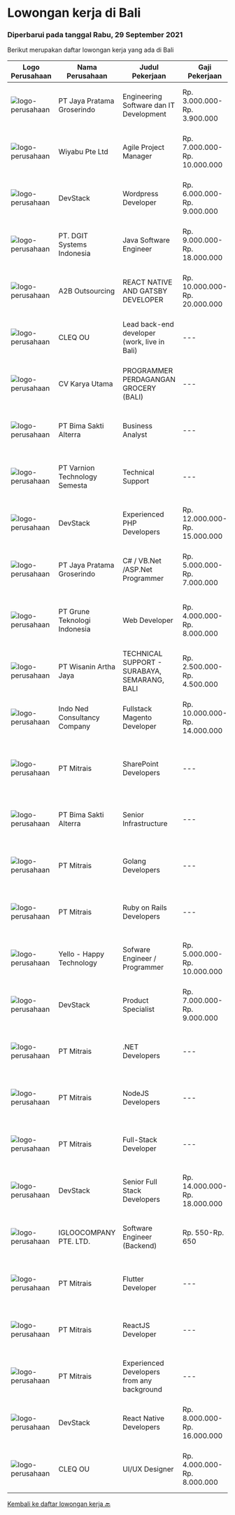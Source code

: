 
  # Lowongan kerja di Bali

  ### Diperbarui pada tanggal Rabu, 29 September 2021

  Berikut merupakan daftar lowongan kerja yang ada di Bali

  |Logo Perusahaan | Nama Perusahaan | Judul Pekerjaan | Gaji Pekerjaan | Lokasi | Deskripsi | Tanggal diunggah | Pranala |
  | -------------- | --------------- | --------------- | --------- | --------- | -------------- | ------- | ----------- |
  |![logo-perusahaan](https://image-service-cdn.seek.com.au/d30cdd42ce42d1f25e42a0cfe4b1cefd46b97989/ee4dce1061f3f616224767ad58cb2fc751b8d2dc)|PT Jaya Pratama Groserindo|Engineering Software dan IT Development|Rp. 3.000.000-Rp. 3.900.000|Denpasar|Kualifikasi :   Lulusan Sarjana Komputer Science / Information Technology (IT ) Minimum IPK 3,00 Usia 20 - 30 tahun  Menguasai C#, ASP.Net , Visual...|Selasa, 28 September 2021|https://www.jobstreet.co.id/id/job/engineering-software-dan-it-development-3642073?token=0~e3417774-e28e-4c4d-a95f-a20f9508950e&sectionRank=1&jobId=jobstreet-id-job-3642073|
|![logo-perusahaan](https://image-service-cdn.seek.com.au/0363826063500b54abe59ebfcfe35cdd368d5fcc/ee4dce1061f3f616224767ad58cb2fc751b8d2dc)|Wiyabu Pte Ltd|Agile Project Manager|Rp. 7.000.000-Rp. 10.000.000|Badung|The Agile Project Manager (APM) is responsible for planning, leading, organizing, and motivating agile project teams to achieve a high level of...|Senin, 27 September 2021|https://www.jobstreet.co.id/id/job/agile-project-manager-8853575/origin/sg?token=0~e3417774-e28e-4c4d-a95f-a20f9508950e&sectionRank=2&jobId=jobstreet-sg-job-8853575|
|![logo-perusahaan](https://image-service-cdn.seek.com.au/074f2081cc42a722643e36313941760f758e7c3b/ee4dce1061f3f616224767ad58cb2fc751b8d2dc)|DevStack|Wordpress Developer|Rp. 6.000.000-Rp. 9.000.000|Jawa Barat|We are looking for experienced Wordpress Developer for placement to our development office in BANDUNG or BALI. The position requires at least:...|Selasa, 28 September 2021|https://www.jobstreet.co.id/id/job/wordpress-developer-3641749?token=0~e3417774-e28e-4c4d-a95f-a20f9508950e&sectionRank=3&jobId=jobstreet-id-job-3641749|
|![logo-perusahaan](https://image-service-cdn.seek.com.au/e1681d73e68b1b74b5b5136363b820dd70a250df/ee4dce1061f3f616224767ad58cb2fc751b8d2dc)|PT. DGIT Systems Indonesia|Java Software Engineer|Rp. 9.000.000-Rp. 18.000.000|Bali|We are looking for a talented Java engineer to join an experienced team of engineers working on our flagship products Telflow, a next-generation...|Selasa, 28 September 2021|https://www.jobstreet.co.id/id/job/java-software-engineer-3640923?token=0~e3417774-e28e-4c4d-a95f-a20f9508950e&sectionRank=4&jobId=jobstreet-id-job-3640923|
|![logo-perusahaan](https://image-service-cdn.seek.com.au/6c0c9236a254bb58d156f188dac1fa45b93c1ebf/ee4dce1061f3f616224767ad58cb2fc751b8d2dc)|A2B Outsourcing|REACT NATIVE AND GATSBY DEVELOPER|Rp. 10.000.000-Rp. 20.000.000|Jakarta Raya|Absolutely Outsourcing - PT BPO is looking for a REACT NATIVE AND GATSBY DEVELOPER. You will be working for a company in Australia that provides...|Selasa, 28 September 2021|https://www.jobstreet.co.id/id/job/react-native-and-gatsby-developer-3641547?token=0~e3417774-e28e-4c4d-a95f-a20f9508950e&sectionRank=5&jobId=jobstreet-id-job-3641547|
|![logo-perusahaan](https://image-service-cdn.seek.com.au/83f6c0a379be672bd3733ebae34ee48ae48afc54/ee4dce1061f3f616224767ad58cb2fc751b8d2dc)|CLEQ OU|Lead back-end developer (work, live in Bali)|---|Badung|Are you ready to take a next step in your career and also move to Bali? Are you eager to work on large, innovative projects for clients all over the...|Selasa, 28 September 2021|https://www.jobstreet.co.id/id/job/lead-back-end-developer-work-live-in-bali-3640946?token=0~e3417774-e28e-4c4d-a95f-a20f9508950e&sectionRank=6&jobId=jobstreet-id-job-3640946|
|![logo-perusahaan](https://image-service-cdn.seek.com.au/a2bc069f5a2ec002026b88e554b10a881d2cf7a4/ee4dce1061f3f616224767ad58cb2fc751b8d2dc)|CV Karya Utama|PROGRAMMER PERDAGANGAN GROCERY (BALI)|---|Bali|Kualifikasi: Mengerti Teknologi, dan mempunyai logika yang kuat Pendidikan minimal S1 berpengalaman, sabar &amp; teliti Mengerti bahasa pemrograman...|Minggu, 26 September 2021|https://www.jobstreet.co.id/id/job/programmer-perdagangan-grocery-bali-3625814?token=0~e3417774-e28e-4c4d-a95f-a20f9508950e&sectionRank=7&jobId=jobstreet-id-job-3625814|
|![logo-perusahaan](https://image-service-cdn.seek.com.au/3b449304b19b7a5909fe2d6166b69cb2e3dfc9ad/ee4dce1061f3f616224767ad58cb2fc751b8d2dc)|PT Bima Sakti Alterra|Business Analyst|---|Denpasar|Job Description Conducting research and analysis necessary to providing recommendations to the management  Supporting identification of improvement...|Jumat, 24 September 2021|https://www.jobstreet.co.id/id/job/business-analyst-3628781?token=0~e3417774-e28e-4c4d-a95f-a20f9508950e&sectionRank=8&jobId=jobstreet-id-job-3628781|
|![logo-perusahaan](https://image-service-cdn.seek.com.au/e3f93fff7a76a5826a055800215e12f29c26b4b5/ee4dce1061f3f616224767ad58cb2fc751b8d2dc)|PT Varnion Technology Semesta|Technical Support|---|Bali|Deskripsi Pekerjaan : Instalasi, pemeliharaan dan penyelesaian masalah di jaringan infrastruktur dan jaringan klien (Wireless, Fiber Optic, LAN,...|Jumat, 24 September 2021|https://www.jobstreet.co.id/id/job/technical-support-3638531?token=0~e3417774-e28e-4c4d-a95f-a20f9508950e&sectionRank=9&jobId=jobstreet-id-job-3638531|
|![logo-perusahaan](https://image-service-cdn.seek.com.au/074f2081cc42a722643e36313941760f758e7c3b/ee4dce1061f3f616224767ad58cb2fc751b8d2dc)|DevStack|Experienced PHP Developers|Rp. 12.000.000-Rp. 15.000.000|Bali|General requirements: At least Bachelor degree from reputable university majoring in Computer Science or other IT major. Fluent in English -- written...|Senin, 27 September 2021|https://www.jobstreet.co.id/id/job/experienced-php-developers-3639721?token=0~e3417774-e28e-4c4d-a95f-a20f9508950e&sectionRank=10&jobId=jobstreet-id-job-3639721|
|![logo-perusahaan](https://image-service-cdn.seek.com.au/d30cdd42ce42d1f25e42a0cfe4b1cefd46b97989/ee4dce1061f3f616224767ad58cb2fc751b8d2dc)|PT Jaya Pratama Groserindo|C# / VB.Net /ASP.Net Programmer|Rp. 5.000.000-Rp. 7.000.000|Denpasar|Qualification :. Graduate from S1/D3 Informatika max 30 years old Having experience at least 1(one) years in same field Having experience on C# /...|Sabtu, 25 September 2021|https://www.jobstreet.co.id/id/job/c-vb-net-asp-net-programmer-3631021?token=0~e3417774-e28e-4c4d-a95f-a20f9508950e&sectionRank=11&jobId=jobstreet-id-job-3631021|
|![logo-perusahaan](https://image-service-cdn.seek.com.au/bce4433421cbd6d3fbcd407460c54cc5d2693753/ee4dce1061f3f616224767ad58cb2fc751b8d2dc)|PT Grune Teknologi Indonesia|Web Developer|Rp. 4.000.000-Rp. 8.000.000|Denpasar|Job Descriptions: Write programming code, either from scratch or adapting from other source code to meet business requirements. Candidates can choose...|Sabtu, 25 September 2021|https://www.jobstreet.co.id/id/job/web-developer-3630995?token=0~e3417774-e28e-4c4d-a95f-a20f9508950e&sectionRank=12&jobId=jobstreet-id-job-3630995|
|![logo-perusahaan](https://image-service-cdn.seek.com.au/baab5fef8d61b88cc98204e98c07633534edabdc/ee4dce1061f3f616224767ad58cb2fc751b8d2dc)|PT Wisanin Artha Jaya|TECHNICAL SUPPORT - SURABAYA, SEMARANG, BALI|Rp. 2.500.000-Rp. 4.500.000|Surabaya|Technical Support : Surabaya, Semarang, and Bali.Please put the city that you apply on the CV.Specifically responsible for installation,...|Jumat, 24 September 2021|https://www.jobstreet.co.id/id/job/technical-support-surabaya-semarang-bali-3638664?token=0~e3417774-e28e-4c4d-a95f-a20f9508950e&sectionRank=13&jobId=jobstreet-id-job-3638664|
|![logo-perusahaan](https://image-service-cdn.seek.com.au/0a642188b6f444564b4e7d0e61cdd79a37cdf0fa/ee4dce1061f3f616224767ad58cb2fc751b8d2dc)|Indo Ned Consultancy Company|Fullstack Magento Developer|Rp. 10.000.000-Rp. 14.000.000|Bali|Note: This job is not at IndoNed. You will be working for a Dutch company called U Digital (U B.V.) in Indonesia. U Digital is responsible for the...|Sabtu, 25 September 2021|https://www.jobstreet.co.id/id/job/fullstack-magento-developer-3625323?token=0~e3417774-e28e-4c4d-a95f-a20f9508950e&sectionRank=14&jobId=jobstreet-id-job-3625323|
|![logo-perusahaan](https://image-service-cdn.seek.com.au/969b0c47f133a1e0155056a5d964c63953dd6304/ee4dce1061f3f616224767ad58cb2fc751b8d2dc)|PT Mitrais|SharePoint Developers|---|Denpasar|Build your Career with Mitrais ! We're looking for experienced SharePoint Developers to be part of our team  What will you be doing? Develop REST APIs...|Sabtu, 25 September 2021|https://www.jobstreet.co.id/id/job/sharepoint-developers-3638958?token=0~e3417774-e28e-4c4d-a95f-a20f9508950e&sectionRank=15&jobId=jobstreet-id-job-3638958|
|![logo-perusahaan](https://image-service-cdn.seek.com.au/3b449304b19b7a5909fe2d6166b69cb2e3dfc9ad/ee4dce1061f3f616224767ad58cb2fc751b8d2dc)|PT Bima Sakti Alterra|Senior Infrastructure|---|Denpasar|Bekerja di environment TI multi user untuk mengelola aplikasi, database, server, server file, jaringan, penyimpanan data dan infrastruktur pendukung....|Jumat, 24 September 2021|https://www.jobstreet.co.id/id/job/senior-infrastructure-3628760?token=0~e3417774-e28e-4c4d-a95f-a20f9508950e&sectionRank=16&jobId=jobstreet-id-job-3628760|
|![logo-perusahaan](https://image-service-cdn.seek.com.au/969b0c47f133a1e0155056a5d964c63953dd6304/ee4dce1061f3f616224767ad58cb2fc751b8d2dc)|PT Mitrais|Golang Developers|---|Bali|Build your Career with Mitrais!We're looking for experienced Golang Developers to be part of our team. What will you be doing? Liaising with...|Jumat, 24 September 2021|https://www.jobstreet.co.id/id/job/golang-developers-3628708?token=0~e3417774-e28e-4c4d-a95f-a20f9508950e&sectionRank=17&jobId=jobstreet-id-job-3628708|
|![logo-perusahaan](https://image-service-cdn.seek.com.au/969b0c47f133a1e0155056a5d964c63953dd6304/ee4dce1061f3f616224767ad58cb2fc751b8d2dc)|PT Mitrais|Ruby on Rails Developers|---|Bali|Build your Career with Mitrais ! We're urgently looking for experienced Ruby On Rails  Developers to be part of our team for an immediate...|Jumat, 24 September 2021|https://www.jobstreet.co.id/id/job/ruby-on-rails-developers-3628712?token=0~e3417774-e28e-4c4d-a95f-a20f9508950e&sectionRank=18&jobId=jobstreet-id-job-3628712|
|![logo-perusahaan](https://image-service-cdn.seek.com.au/77b7a6f25a427ff26a420d420d83c0e7d81fcf8a/ee4dce1061f3f616224767ad58cb2fc751b8d2dc)|Yello - Happy Technology|Sofware Engineer / Programmer|Rp. 5.000.000-Rp. 10.000.000|Bali|Start a Career with YelloAt Yello, we are looking for Node.js Developers to be part of our team for an immediate start.The work will involve the...|Senin, 27 September 2021|https://www.jobstreet.co.id/id/job/sofware-engineer-programmer-3637971?token=0~e3417774-e28e-4c4d-a95f-a20f9508950e&sectionRank=19&jobId=jobstreet-id-job-3637971|
|![logo-perusahaan](https://image-service-cdn.seek.com.au/074f2081cc42a722643e36313941760f758e7c3b/ee4dce1061f3f616224767ad58cb2fc751b8d2dc)|DevStack|Product Specialist|Rp. 7.000.000-Rp. 9.000.000|Bali|We are looking for exceptional Product Specialist for placement to our development office in BANDUNG. The position requires at least: 3+ years of...|Jumat, 24 September 2021|https://www.jobstreet.co.id/id/job/product-specialist-3637747?token=0~e3417774-e28e-4c4d-a95f-a20f9508950e&sectionRank=20&jobId=jobstreet-id-job-3637747|
|![logo-perusahaan](https://image-service-cdn.seek.com.au/969b0c47f133a1e0155056a5d964c63953dd6304/ee4dce1061f3f616224767ad58cb2fc751b8d2dc)|PT Mitrais|.NET Developers|---|Denpasar|Build your Career with Mitrais !  We're looking for experienced .NET Software Engineers to be part of our team.  What will you be doing ?  Coding high...|Jumat, 24 September 2021|https://www.jobstreet.co.id/id/job/net-developers-3628699?token=0~e3417774-e28e-4c4d-a95f-a20f9508950e&sectionRank=21&jobId=jobstreet-id-job-3628699|
|![logo-perusahaan](https://image-service-cdn.seek.com.au/969b0c47f133a1e0155056a5d964c63953dd6304/ee4dce1061f3f616224767ad58cb2fc751b8d2dc)|PT Mitrais|NodeJS Developers|---|Bali|Build your Career with Mitrais! We're urgently looking for experienced NodeJS Developers to be part of our team for an immediate start.Our client is a...|Jumat, 24 September 2021|https://www.jobstreet.co.id/id/job/nodejs-developers-3628701?token=0~e3417774-e28e-4c4d-a95f-a20f9508950e&sectionRank=22&jobId=jobstreet-id-job-3628701|
|![logo-perusahaan](https://image-service-cdn.seek.com.au/969b0c47f133a1e0155056a5d964c63953dd6304/ee4dce1061f3f616224767ad58cb2fc751b8d2dc)|PT Mitrais|Full-Stack Developer|---|Bali|Build your Career with Mitrais!  We're looking for experienced Full-Stack Developers to be part of our team. What will you be doing? Coding high...|Jumat, 24 September 2021|https://www.jobstreet.co.id/id/job/full-stack-developer-3628711?token=0~e3417774-e28e-4c4d-a95f-a20f9508950e&sectionRank=23&jobId=jobstreet-id-job-3628711|
|![logo-perusahaan](https://image-service-cdn.seek.com.au/074f2081cc42a722643e36313941760f758e7c3b/ee4dce1061f3f616224767ad58cb2fc751b8d2dc)|DevStack|Senior Full Stack Developers|Rp. 14.000.000-Rp. 18.000.000|Bali|We are looking for exceptional and experienced Senior Full Stack Developers to join our team in Bandung or Bali!  General requirement At least...|Sabtu, 25 September 2021|https://www.jobstreet.co.id/id/job/senior-full-stack-developers-3624593?token=0~e3417774-e28e-4c4d-a95f-a20f9508950e&sectionRank=24&jobId=jobstreet-id-job-3624593|
|![logo-perusahaan](https://image-service-cdn.seek.com.au/c5ae64cbbd3cc7cf0d28f2b7937a0f4838c481ef/ee4dce1061f3f616224767ad58cb2fc751b8d2dc)|IGLOOCOMPANY PTE. LTD.|Software Engineer (Backend)|Rp. 550-Rp. 650|Bali|Job purposeWe are currently looking for Software Engineer to work on our igloohome or iglooworks Software Product. As a Backend Software Engineer, you...|Jumat, 24 September 2021|https://www.jobstreet.co.id/id/job/software-engineer-backend-8825299/origin/sg?token=0~e3417774-e28e-4c4d-a95f-a20f9508950e&sectionRank=25&jobId=jobstreet-sg-job-8825299|
|![logo-perusahaan](https://image-service-cdn.seek.com.au/969b0c47f133a1e0155056a5d964c63953dd6304/ee4dce1061f3f616224767ad58cb2fc751b8d2dc)|PT Mitrais|Flutter Developer|---|Bali|Build your Career with Mitrais !  We're looking for experienced Flutter Developer to be part of our team. What will you be doing?  Liase with...|Jumat, 24 September 2021|https://www.jobstreet.co.id/id/job/flutter-developer-3628705?token=0~e3417774-e28e-4c4d-a95f-a20f9508950e&sectionRank=26&jobId=jobstreet-id-job-3628705|
|![logo-perusahaan](https://image-service-cdn.seek.com.au/969b0c47f133a1e0155056a5d964c63953dd6304/ee4dce1061f3f616224767ad58cb2fc751b8d2dc)|PT Mitrais|ReactJS Developer|---|Bali|We're urgently looking for experienced ReactJS Developers to be part of our team for an immediate start.Our client is a consultancy focused company...|Jumat, 24 September 2021|https://www.jobstreet.co.id/id/job/reactjs-developer-3628710?token=0~e3417774-e28e-4c4d-a95f-a20f9508950e&sectionRank=27&jobId=jobstreet-id-job-3628710|
|![logo-perusahaan](https://image-service-cdn.seek.com.au/969b0c47f133a1e0155056a5d964c63953dd6304/ee4dce1061f3f616224767ad58cb2fc751b8d2dc)|PT Mitrais|Experienced Developers from any background|---|Bali|Build your Career with Mitrais !  We're looking for experienced Software Engineers from any background to be part of our team.  What will you...|Jumat, 24 September 2021|https://www.jobstreet.co.id/id/job/experienced-developers-from-any-background-3628706?token=0~e3417774-e28e-4c4d-a95f-a20f9508950e&sectionRank=28&jobId=jobstreet-id-job-3628706|
|![logo-perusahaan](https://image-service-cdn.seek.com.au/074f2081cc42a722643e36313941760f758e7c3b/ee4dce1061f3f616224767ad58cb2fc751b8d2dc)|DevStack|React Native Developers|Rp. 8.000.000-Rp. 16.000.000|Bali|We are looking for exceptional and experienced React Native Developers to join our team in Bandung or Bali!  General requirement At least Bachelor...|Kamis, 23 September 2021|https://www.jobstreet.co.id/id/job/react-native-developers-3628549?token=0~e3417774-e28e-4c4d-a95f-a20f9508950e&sectionRank=29&jobId=jobstreet-id-job-3628549|
|![logo-perusahaan](https://image-service-cdn.seek.com.au/83f6c0a379be672bd3733ebae34ee48ae48afc54/ee4dce1061f3f616224767ad58cb2fc751b8d2dc)|CLEQ OU|UI/UX Designer|Rp. 4.000.000-Rp. 8.000.000|Badung|About MelalieItsavirus is a software company with offices in Bali, Singapore and Amsterdam. With a relative small group of people, we work on great...|Rabu, 22 September 2021|https://www.jobstreet.co.id/id/job/ui-ux-designer-3635626?token=0~e3417774-e28e-4c4d-a95f-a20f9508950e&sectionRank=30&jobId=jobstreet-id-job-3635626|


  [Kembali ke daftar lowongan kerja 🔙](../README.md#daftar-lowongan-kerja)
  